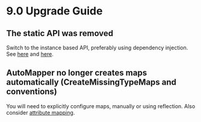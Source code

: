 # 9.0 Upgrade Guide

## The static API was removed

Switch to the instance based API, preferably using dependency injection.
See [here](Setup.html) and [here](Dependency-injection.html).

## AutoMapper no longer creates maps automatically (CreateMissingTypeMaps and conventions)

You will need to explicitly configure maps, manually or using reflection. Also consider [attribute mapping](Attribute-mapping.html).